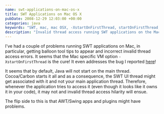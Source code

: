 ```yaml
---
name: swt-applications-on-mac-os-x
title: SWT Applications on Mac OS X
pubDate: 2008-12-29 12:03:00 +00:00
categories: java
keywords: "SWT, mac, mac OSX, -XstartOnFirstThread, startOnFirstThread, thread, start on main thread"
description: "Invalid thread access running SWT applications on the Mac fixed with -XstartOnFirstThread"
---
```


I've had a couple of problems running SWT applications on Mac, in particular, getting balloon tool tips to appear and incorrect invalid thread access errors. It seems that the Mac specific VM option `-XstartOnFirstThread` is the cure! It even addresses the bug I reported [here](https://bugs.eclipse.org/bugs/show_bug.cgi?id=247218)!

It seems that by default, Java will not start on the main thread. Cocoa/Carbon starts it all and as a consequence, the SWT UI thread might get associated with it and not your main application thread. Therefore, whenever the application tries to access it (even though it looks like it owns it in your code), it may not and invalid thread access hilarity will ensue.

The flip side to this is that AWT/Swing apps and plugins might have problems.

